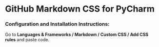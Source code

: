 # GitHub Markdown CSS for PyCharm

### Configuration and Installation Instructions:

Go to **Languages & Frameworks / Markdown / Custom CSS / Add CSS rules** and paste code.